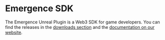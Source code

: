 # Emergence SDK
The Emergence Unreal Plugin is a Web3 SDK for game developers. You can find the releases in the [downloads section](https://github.com/CrucibleNetworksLtd/EmergenceSDKUnreal/releases/) and the [documentation on our website](https://docs.crucible.network/).
